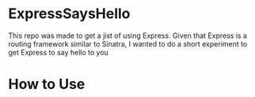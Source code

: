 # ExpressSaysHello

This repo was made to get a jist of using Express. Given that Express is a routing framework similar to Sinatra, I wanted to do a short experiment to get Express to say hello to you

# How to Use 
